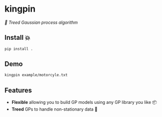 # kingpin

_👀 Treed Gaussian process algorithm_

## Install 💥

```bash
pip install .
```

## Demo

```bash
kingpin example/motorcyle.txt
```

## Features

- **Flexible** allowing you to build GP models using any GP library you like 📦
- **Treed** GPs to handle non-stationary data 🌟
